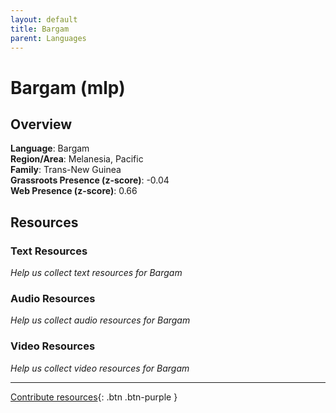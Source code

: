 ```yaml
---
layout: default
title: Bargam
parent: Languages
---
```


# Bargam (mlp)

## Overview

**Language**: Bargam  
**Region/Area**: Melanesia, Pacific  
**Family**: Trans-New Guinea  
**Grassroots Presence (z-score)**: -0.04  
**Web Presence (z-score)**: 0.66  

## Resources

### Text Resources
*Help us collect text resources for Bargam*

### Audio Resources
*Help us collect audio resources for Bargam*

### Video Resources
*Help us collect video resources for Bargam*

---

[Contribute resources](https://forms.office.com/e/1SfLJx3u1r){: .btn .btn-purple }

